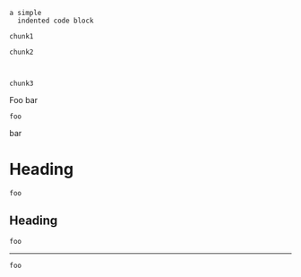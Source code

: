     a simple
      indented code block

    chunk1

    chunk2
  
 
 
    chunk3

Foo
    bar

    foo
bar

# Heading
    foo
Heading
------
    foo
----

    foo  